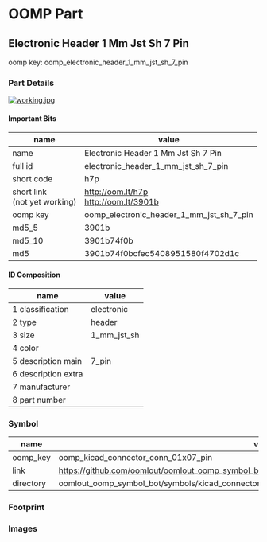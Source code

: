# OOMP Part  
## Electronic Header 1 Mm Jst Sh 7 Pin  
  
oomp key: oomp_electronic_header_1_mm_jst_sh_7_pin  
  
### Part Details  
  
[![working.jpg](working_600.jpg)](working.jpg)  
  
#### Important Bits  
| name | value | 
| --- | --- | 
| name | Electronic Header 1 Mm Jst Sh 7 Pin | 
| full id | electronic_header_1_mm_jst_sh_7_pin | 
| short code | h7p | 
| short link<br>(not yet working) | http://oom.lt/h7p<br>http://oom.lt/3901b | 
| oomp key | oomp_electronic_header_1_mm_jst_sh_7_pin | 
| md5_5 | 3901b | 
| md5_10 | 3901b74f0b | 
| md5 | 3901b74f0bcfec5408951580f4702d1c | 
#### ID Composition  
| name | value | 
| --- | --- | 
| 1 classification | electronic | 
| 2 type | header | 
| 3 size | 1_mm_jst_sh | 
| 4 color |  | 
| 5 description main | 7_pin | 
| 6 description extra |  | 
| 7 manufacturer |  | 
| 8 part number |  | 
### Symbol  
| name | value | 
| --- | --- | 
| oomp_key | oomp_kicad_connector_conn_01x07_pin | 
| link | https://github.com/oomlout/oomlout_oomp_symbol_bot/tree/main/symbols/kicad_connector_conn_01x07_pin | 
| directory | oomlout_oomp_symbol_bot/symbols/kicad_connector_conn_01x07_pin//working/working.kicad_sym | 
### Footprint  
### Images  
